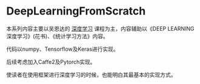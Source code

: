 # DeepLearningFromScratch

本系列内容主要以吴恩达的 [深度学习](https://www.coursera.org/specializations/deep-learning) 课程为主，内容辅助以《DEEP LEARNING 深度学习》(花书)、《统计学习方法》内容。

代码以numpy、Tensorflow及Keras进行实现。

后续考虑加入Caffe2及Pytorch实现。

使读者在使用框架进行深度学习的时候，也能明白其最基本的实现方式。